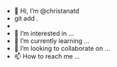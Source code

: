 - 👋 Hi, I’m @christanatd
- git add .
- 
- 👀 I’m interested in ...
- 🌱 I’m currently learning ...
- 💞️ I’m looking to collaborate on ...
- 📫 How to reach me ...

<!---
christanatd/christanatd is a ✨ special ✨ repository because its `README.md` (this file) appears on your GitHub profile.
You can click the Preview link to take a look at your changes.
--->
